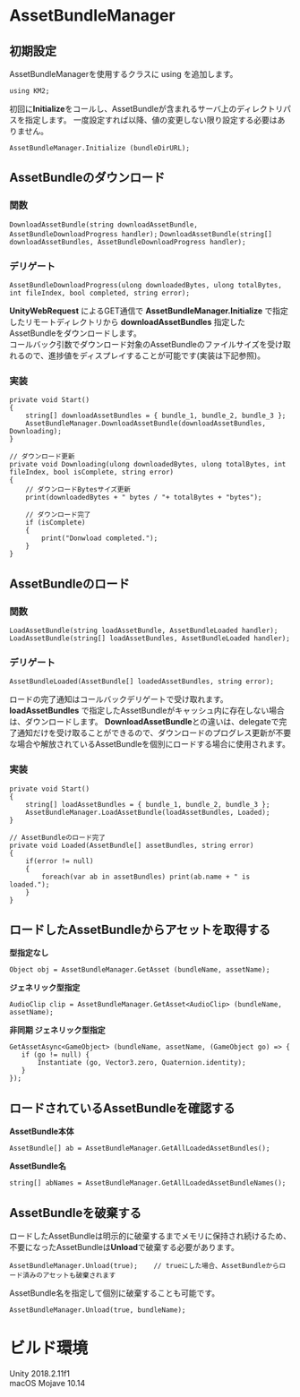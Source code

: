 # AssetBundleManager

## 初期設定
AssetBundleManagerを使用するクラスに using を追加します。

`using KM2;`

初回に**Initialize**をコールし、AssetBundleが含まれるサーバ上のディレクトリパスを指定します。
一度設定すれば以降、値の変更しない限り設定する必要はありません。

`AssetBundleManager.Initialize (bundleDirURL);`

## AssetBundleのダウンロード
### 関数
`DownloadAssetBundle(string downloadAssetBundle, AssetBundleDownloadProgress handler);`
`DownloadAssetBundle(string[] downloadAssetBundles, AssetBundleDownloadProgress handler);`
### デリゲート
`AssetBundleDownloadProgress(ulong downloadedBytes, ulong totalBytes, int fileIndex, bool completed, string error);`

**UnityWebRequest** によるGET通信で **AssetBundleManager.Initialize** で指定したリモートディレクトリから **downloadAssetBundles** 指定したAssetBundleをダウンロードします。  
コールバック引数でダウンロード対象のAssetBundleのファイルサイズを受け取れるので、進捗値をディスプレイすることが可能です(実装は下記参照)。

### 実装
    private void Start()
    {
        string[] downloadAssetBundles = { bundle_1, bundle_2, bundle_3 };
        AssetBundleManager.DownloadAssetBundle(downloadAssetBundles, Downloading);
    }

    // ダウンロード更新
    private void Downloading(ulong downloadedBytes, ulong totalBytes, int fileIndex, bool isComplete, string error)
    {
        // ダウンロードBytesサイズ更新
        print(downloadedBytes + " bytes / "+ totalBytes + "bytes");

        // ダウンロード完了
        if (isComplete)
        {
            print("Donwload completed.");
        }
    }


## AssetBundleのロード
### 関数
`LoadAssetBundle(string loadAssetBundle, AssetBundleLoaded handler);`
`LoadAssetBundle(string[] loadAssetBundles, AssetBundleLoaded handler);`
### デリゲート
`AssetBundleLoaded(AssetBundle[] loadedAssetBundles, string error);`

ロードの完了通知はコールバックデリゲートで受け取れます。
**loadAssetBundles** で指定したAssetBundleがキャッシュ内に存在しない場合は、ダウンロードします。
**DownloadAssetBundle**との違いは、delegateで完了通知だけを受け取ることができるので、ダウンロードのプログレス更新が不要な場合や解放されているAssetBundleを個別にロードする場合に使用されます。

### 実装
    private void Start()
    {
        string[] loadAssetBundles = { bundle_1, bundle_2, bundle_3 };
        AssetBundleManager.LoadAssetBundle(loadAssetBundles, Loaded);
    }
    
    // AssetBundleのロード完了
    private void Loaded(AssetBundle[] assetBundles, string error)
    {
        if(error != null)
        {
            foreach(var ab in assetBundles) print(ab.name + " is loaded.");
        }
    }



## ロードしたAssetBundleからアセットを取得する
**型指定なし**

    Object obj = AssetBundleManager.GetAsset (bundleName, assetName);

**ジェネリック型指定**

    AudioClip clip = AssetBundleManager.GetAsset<AudioClip> (bundleName, assetName);

**非同期 ジェネリック型指定**

    GetAssetAsync<GameObject> (bundleName, assetName, (GameObject go) => {
       if (go != null) {
           Instantiate (go, Vector3.zero, Quaternion.identity);
       }
    });

## ロードされているAssetBundleを確認する
**AssetBundle本体**

    AssetBundle[] ab = AssetBundleManager.GetAllLoadedAssetBundles();

**AssetBundle名**

    string[] abNames = AssetBundleManager.GetAllLoadedAssetBundleNames();

## AssetBundleを破棄する
ロードしたAssetBundleは明示的に破棄するまでメモリに保持され続けるため、不要になったAssetBundleは**Unload**で破棄する必要があります。

    AssetBundleManager.Unload(true);    // trueにした場合、AssetBundleからロード済みのアセットも破棄されます

AssetBundle名を指定して個別に破棄することも可能です。

    AssetBundleManager.Unload(true, bundleName);



# ビルド環境
Unity 2018.2.11f1  
macOS Mojave 10.14
